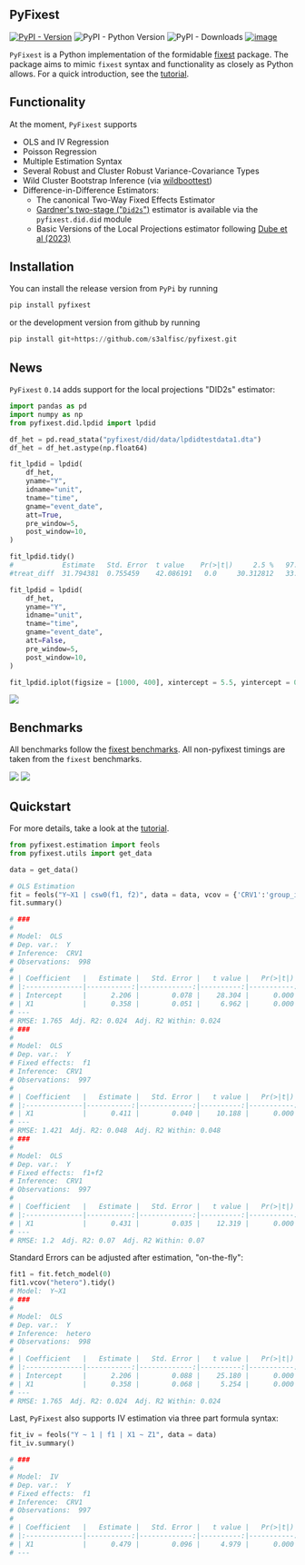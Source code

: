## PyFixest

[![PyPI - Version](https://img.shields.io/pypi/v/pyfixest.svg)](https://pypi.org/project/pyfixest/)
![PyPI - Python Version](https://img.shields.io/pypi/pyversions/pyfixest.svg)
![PyPI - Downloads](https://img.shields.io/pypi/dm/pyfixest)
[![image](https://codecov.io/gh/s3alfisc/pyfixest/branch/master/graph/badge.svg)](https://codecov.io/gh/s3alfisc/pyfixest)

`PyFixest` is a Python implementation of the formidable [fixest](https://github.com/lrberge/fixest) package. The package aims to mimic `fixest` syntax and functionality as closely as Python allows. For a quick introduction, see the [tutorial](https://s3alfisc.github.io/pyfixest/tutorial/).

## Functionality

At the moment, `PyFixest` supports

- OLS and IV Regression
- Poisson Regression
- Multiple Estimation Syntax
- Several Robust and Cluster Robust Variance-Covariance Types
- Wild Cluster Bootstrap Inference (via [wildboottest](https://github.com/s3alfisc/wildboottest))
- Difference-in-Difference Estimators:
  - The canonical Two-Way Fixed Effects Estimator
  - [Gardner's two-stage ("`Did2s`")](https://jrgcmu.github.io/2sdd_current.pdf) estimator is available via the `pyfixest.did.did` module
  - Basic Versions of the Local Projections estimator following [Dube et al (2023)](https://www.nber.org/papers/w31184)

## Installation

You can install the release version from `PyPi` by running

```py
pip install pyfixest
```
or the development version from github by running
```py
pip install git+https://github.com/s3alfisc/pyfixest.git
```

## News

`PyFixest` `0.14` adds support for the local projections "DID2s" estimator:

```py
import pandas as pd
import numpy as np
from pyfixest.did.lpdid import lpdid

df_het = pd.read_stata("pyfixest/did/data/lpdidtestdata1.dta")
df_het = df_het.astype(np.float64)

fit_lpdid = lpdid(
    df_het,
    yname="Y",
    idname="unit",
    tname="time",
    gname="event_date",
    att=True,
    pre_window=5,
    post_window=10,
)

fit_lpdid.tidy()
#            Estimate	Std. Error	t value	   Pr(>|t|)	    2.5 %	97.5 %	      N
#treat_diff	 31.794381	0.755459	42.086191	0.0	    30.312812	33.27595	28709.0
```

```py
fit_lpdid = lpdid(
    df_het,
    yname="Y",
    idname="unit",
    tname="time",
    gname="event_date",
    att=False,
    pre_window=5,
    post_window=10,
)

fit_lpdid.iplot(figsize = [1000, 400], xintercept = 5.5, yintercept = 0)
```
![](./figures/lpdid_event_study.png)


## Benchmarks

All benchmarks follow the [fixest benchmarks](https://github.com/lrberge/fixest/tree/master/_BENCHMARK). All non-pyfixest timings are taken from the `fixest` benchmarks.

![](./benchmarks/lets-plot-images/benchmarks_ols.svg)
![](./benchmarks/lets-plot-images/benchmarks_poisson.svg)


## Quickstart

For more details, take a look at the [tutorial](https://s3alfisc.github.io/pyfixest/tutorial/).

```python
from pyfixest.estimation import feols
from pyfixest.utils import get_data

data = get_data()

# OLS Estimation
fit = feols("Y~X1 | csw0(f1, f2)", data = data, vcov = {'CRV1':'group_id'})
fit.summary()

# ###
#
# Model:  OLS
# Dep. var.:  Y
# Inference:  CRV1
# Observations:  998
#
# | Coefficient   |   Estimate |   Std. Error |   t value |   Pr(>|t|) |   2.5 % |   97.5 % |
# |:--------------|-----------:|-------------:|----------:|-----------:|--------:|---------:|
# | Intercept     |      2.206 |        0.078 |    28.304 |      0.000 |   2.043 |    2.370 |
# | X1            |      0.358 |        0.051 |     6.962 |      0.000 |   0.250 |    0.466 |
# ---
# RMSE: 1.765  Adj. R2: 0.024  Adj. R2 Within: 0.024
# ###
#
# Model:  OLS
# Dep. var.:  Y
# Fixed effects:  f1
# Inference:  CRV1
# Observations:  997
#
# | Coefficient   |   Estimate |   Std. Error |   t value |   Pr(>|t|) |   2.5 % |   97.5 % |
# |:--------------|-----------:|-------------:|----------:|-----------:|--------:|---------:|
# | X1            |      0.411 |        0.040 |    10.188 |      0.000 |   0.326 |    0.495 |
# ---
# RMSE: 1.421  Adj. R2: 0.048  Adj. R2 Within: 0.048
# ###
#
# Model:  OLS
# Dep. var.:  Y
# Fixed effects:  f1+f2
# Inference:  CRV1
# Observations:  997
#
# | Coefficient   |   Estimate |   Std. Error |   t value |   Pr(>|t|) |   2.5 % |   97.5 % |
# |:--------------|-----------:|-------------:|----------:|-----------:|--------:|---------:|
# | X1            |      0.431 |        0.035 |    12.319 |      0.000 |   0.358 |    0.505 |
# ---
# RMSE: 1.2  Adj. R2: 0.07  Adj. R2 Within: 0.07

```

Standard Errors can be adjusted after estimation, "on-the-fly":

```python
fit1 = fit.fetch_model(0)
fit1.vcov("hetero").tidy()
# Model:  Y~X1
# ###
#
# Model:  OLS
# Dep. var.:  Y
# Inference:  hetero
# Observations:  998
#
# | Coefficient   |   Estimate |   Std. Error |   t value |   Pr(>|t|) |   2.5 % |   97.5 % |
# |:--------------|-----------:|-------------:|----------:|-----------:|--------:|---------:|
# | Intercept     |      2.206 |        0.088 |    25.180 |      0.000 |   2.034 |    2.378 |
# | X1            |      0.358 |        0.068 |     5.254 |      0.000 |   0.224 |    0.491 |
# ---
# RMSE: 1.765  Adj. R2: 0.024  Adj. R2 Within: 0.024
```

Last, `PyFixest` also supports IV estimation via three part formula syntax:

```py
fit_iv = feols("Y ~ 1 | f1 | X1 ~ Z1", data = data)
fit_iv.summary()

# ###
#
# Model:  IV
# Dep. var.:  Y
# Fixed effects:  f1
# Inference:  CRV1
# Observations:  997
#
# | Coefficient   |   Estimate |   Std. Error |   t value |   Pr(>|t|) |   2.5 % |   97.5 % |
# |:--------------|-----------:|-------------:|----------:|-----------:|--------:|---------:|
# | X1            |      0.479 |        0.096 |     4.979 |      0.000 |   0.282 |    0.676 |
# ---
```